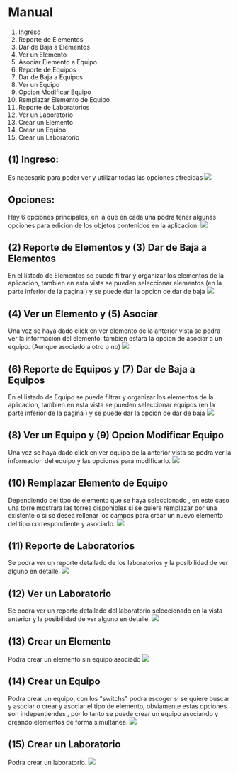 # Manual
1. Ingreso
2. Reporte de Elementos
3. Dar de Baja a Elementos
4. Ver un Elemento 
5. Asociar Elemento a Equipo
6. Reporte de Equipos
7. Dar de Baja a Equipos
8. Ver un Equipo
9. Opcion Modificar Equipo
10. Remplazar Elemento de Equipo
11. Reporte de Laboratorios
12. Ver un Laboratorio
13. Crear un Elemento
14. Crear un Equipo
15. Crear un Laboratorio

## (1) Ingreso:
Es necesario para poder ver y utilizar todas las opciones ofrecidas
![](manual/login.PNG)

## Opciones:
Hay 6 opciones principales, en la que en cada una podra tener algunas opciones para edicion de los objetos contenidos en la aplicacion.
![](manual/welcome.PNG)

## (2) Reporte de Elementos y (3) Dar de Baja a Elementos
En el listado de Elementos se puede filtrar y organizar los elementos de la aplicacion, tambien en esta vista se pueden seleccionar elementos (en la parte inferior de la pagina ) y se puede dar la opcion de dar de baja
![](manual/reportelemento.PNG)

## (4) Ver un Elemento y (5) Asociar
Una vez se haya dado click en ver elemento de la anterior vista se podra ver la informacion del elemento, tambien estara la opcion de asociar a un equipo. (Aunque asociado a otro o no)
![](manual/elemento.PNG)


## (6) Reporte de Equipos y (7) Dar de Baja a Equipos
En el listado de Equipo se puede filtrar y organizar los elementos de la aplicacion, tambien en esta vista se pueden seleccionar equipos (en la parte inferior de la pagina ) y se puede dar la opcion de dar de baja
![](manual/reportequipo.PNG)

## (8) Ver un Equipo y (9) Opcion Modificar Equipo
Una vez se haya dado click en ver equipo de la anterior vista se podra ver la informacion del equipo y las opciones para modificarlo. 
![](manual/equipo.PNG)

## (10) Remplazar Elemento de Equipo
Dependiendo del tipo de elemento que se haya seleccionado , en este caso una torre mostrara las torres disponibles si se quiere remplazar por una existente o si se desea rellenar los campos para crear un nuevo elemento del tipo correspondiente y asociarlo.
![](manual/editar.PNG)

## (11) Reporte de Laboratorios
Se podra ver un reporte detallado de los laboratorios y la posibilidad de ver alguno en detalle.
![](manual/reportelab.PNG)

## (12) Ver un Laboratorio
Se podra ver un reporte detallado del laboratorio seleccionado en la vista anterior y la posibilidad de ver alguno en detalle.
![](manual/laboratorio.PNG)

## (13) Crear un Elemento
Podra crear un elemento sin equipo asociado
![](manual/agregarelemento.PNG)


## (14) Crear un Equipo
Podra crear un equipo, con los "switchs" podra escoger si se quiere buscar y asociar o crear y asociar el tipo de elemento, obviamente estas opciones son indepentiendes , por lo tanto se puede crear un equipo asociando y creando elementos de forma simultanea. 
![](manual/agregarequipo.PNG)


## (15) Crear un Laboratorio
Podra crear un laboratorio.
![](manual/agregarlaboratorio.PNG)

